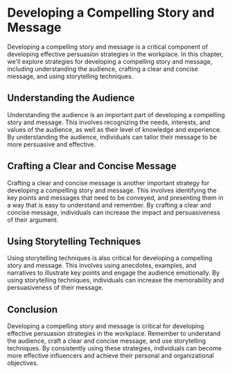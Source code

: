 Developing a Compelling Story and Message
================================================================================================

Developing a compelling story and message is a critical component of developing effective persuasion strategies in the workplace. In this chapter, we'll explore strategies for developing a compelling story and message, including understanding the audience, crafting a clear and concise message, and using storytelling techniques.

Understanding the Audience
--------------------------

Understanding the audience is an important part of developing a compelling story and message. This involves recognizing the needs, interests, and values of the audience, as well as their level of knowledge and experience. By understanding the audience, individuals can tailor their message to be more persuasive and effective.

Crafting a Clear and Concise Message
------------------------------------

Crafting a clear and concise message is another important strategy for developing a compelling story and message. This involves identifying the key points and messages that need to be conveyed, and presenting them in a way that is easy to understand and remember. By crafting a clear and concise message, individuals can increase the impact and persuasiveness of their argument.

Using Storytelling Techniques
-----------------------------

Using storytelling techniques is also critical for developing a compelling story and message. This involves using anecdotes, examples, and narratives to illustrate key points and engage the audience emotionally. By using storytelling techniques, individuals can increase the memorability and persuasiveness of their message.

Conclusion
----------

Developing a compelling story and message is critical for developing effective persuasion strategies in the workplace. Remember to understand the audience, craft a clear and concise message, and use storytelling techniques. By consistently using these strategies, individuals can become more effective influencers and achieve their personal and organizational objectives.
